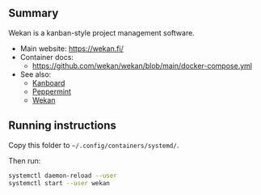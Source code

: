 ## Summary

Wekan is a kanban-style project management software.

* Main website: https://wekan.fi/
* Container docs:
  * https://github.com/wekan/wekan/blob/main/docker-compose.yml
* See also:
  * [Kanboard](../kanboard)
  * [Peppermint](../peppermint)
  * [Wekan](../wekan)

## Running instructions

Copy this folder to `~/.config/containers/systemd/`.

Then run:

```bash
systemctl daemon-reload --user
systemctl start --user wekan
```
